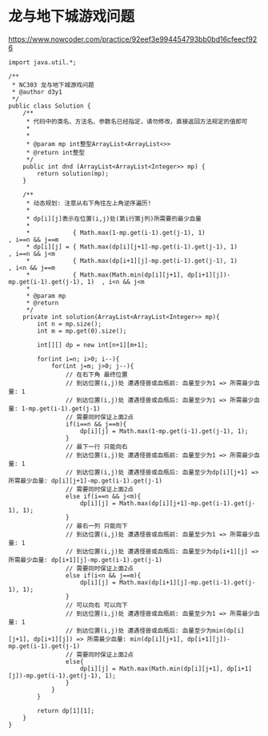 # 龙与地下城游戏问题
https://www.nowcoder.com/practice/92eef3e994454793bb0bd16cfeecf926

    import java.util.*;
    
    /**
     * NC303 龙与地下城游戏问题
     * @author d3y1
     */
    public class Solution {
        /**
         * 代码中的类名、方法名、参数名已经指定，请勿修改，直接返回方法规定的值即可
         *
         *
         * @param mp int整型ArrayList<ArrayList<>>
         * @return int整型
         */
        public int dnd (ArrayList<ArrayList<Integer>> mp) {
            return solution(mp);
        }
    
        /**
         * 动态规划: 注意从右下角往左上角逆序遍历!
         *
         * dp[i][j]表示在位置(i,j)处(第i行第j列)所需要的最少血量
         * 
         *            { Math.max(1-mp.get(i-1).get(j-1), 1)                                 , i==n && j==m
         * dp[i][j] = { Math.max(dp[i][j+1]-mp.get(i-1).get(j-1), 1)                        , i==n && j<m
         *            { Math.max(dp[i+1][j]-mp.get(i-1).get(j-1), 1)                        , i<n && j==m
         *            { Math.max(Math.min(dp[i][j+1], dp[i+1][j])-mp.get(i-1).get(j-1), 1)  , i<n && j<m
         *
         * @param mp
         * @return
         */
        private int solution(ArrayList<ArrayList<Integer>> mp){
            int n = mp.size();
            int m = mp.get(0).size();
    
            int[][] dp = new int[n+1][m+1];
    
            for(int i=n; i>0; i--){
                for(int j=m; j>0; j--){
                    // 在右下角 最终位置
                    // 到达位置(i,j)处 遭遇怪兽或血瓶前: 血量至少为1 => 所需最少血量: 1
                    // 到达位置(i,j)处 遭遇怪兽或血瓶后: 血量至少为1 => 所需最少血量: 1-mp.get(i-1).get(j-1)
                    // 需要同时保证上面2点
                    if(i==n && j==m){
                        dp[i][j] = Math.max(1-mp.get(i-1).get(j-1), 1);
                    }
                    // 最下一行 只能向右
                    // 到达位置(i,j)处 遭遇怪兽或血瓶前: 血量至少为1 => 所需最少血量: 1
                    // 到达位置(i,j)处 遭遇怪兽或血瓶后: 血量至少为dp[i][j+1] => 所需最少血量: dp[i][j+1]-mp.get(i-1).get(j-1)
                    // 需要同时保证上面2点
                    else if(i==n && j<m){
                        dp[i][j] = Math.max(dp[i][j+1]-mp.get(i-1).get(j-1), 1);
                    }
                    // 最右一列 只能向下
                    // 到达位置(i,j)处 遭遇怪兽或血瓶前: 血量至少为1 => 所需最少血量: 1
                    // 到达位置(i,j)处 遭遇怪兽或血瓶后: 血量至少为dp[i+1][j] => 所需最少血量: dp[i+1][j]-mp.get(i-1).get(j-1)
                    // 需要同时保证上面2点
                    else if(i<n && j==m){
                        dp[i][j] = Math.max(dp[i+1][j]-mp.get(i-1).get(j-1), 1);
                    }
                    // 可以向右 可以向下
                    // 到达位置(i,j)处 遭遇怪兽或血瓶前: 血量至少为1 => 所需最少血量: 1
                    // 到达位置(i,j)处 遭遇怪兽或血瓶后: 血量至少为min(dp[i][j+1], dp[i+1][j]) => 所需最少血量: min(dp[i][j+1], dp[i+1][j])-mp.get(i-1).get(j-1)
                    // 需要同时保证上面2点
                    else{
                        dp[i][j] = Math.max(Math.min(dp[i][j+1], dp[i+1][j])-mp.get(i-1).get(j-1), 1);
                    }
                }
            }
    
            return dp[1][1];
        }
    }
    

